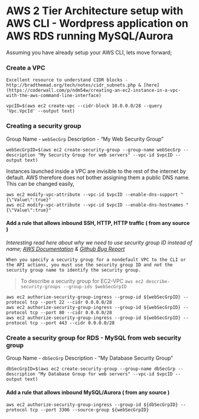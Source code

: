 # AWS 2 Tier Architecture setup with AWS CLI - Wordpress application on AWS RDS running MySQL/Aurora

Assuming you have already setup your AWS CLI, lets move forward;


### Create a VPC

```
Excellent resource to understand CIDR blocks - http://bradthemad.org/tech/notes/cidr_subnets.php & [here](https://coderwall.com/p/ndm54w/creating-an-ec2-instance-in-a-vpc-with-the-aws-command-line-interface)

```

`vpcID=$(aws ec2 create-vpc --cidr-block 10.0.0.0/28 --query 'Vpc.VpcId' --output text)`



### Creating a security group

Group Name - `webSecGrp`
Description - “My Web Security Group”

`webSecGrpID=$(aws ec2 create-security-group --group-name webSecGrp --description "My Security Group for web servers" --vpc-id $vpcID --output text)`


Instances launched inside a VPC are invisible to the rest of the internet by default. AWS therefore does not bother assigning them a public DNS name. This can be changed easily,

```
aws ec2 modify-vpc-attribute --vpc-id $vpcID --enable-dns-support "{\"Value\":true}"
aws ec2 modify-vpc-attribute --vpc-id $vpcID --enable-dns-hostnames "{\"Value\":true}"
```

#### Add a rule that allows inbound SSH, HTTP, HTTP traffic ( from any source )

_Interesting read here about why we need to use security group ID instead of name; [AWS Documentation](http://docs.aws.amazon.com/AWSEC2/latest/UserGuide/using-network-security.html) & [Github Bug Report](https://github.com/hashicorp/terraform/issues/575)_

```
When you specify a security group for a nondefault VPC to the CLI or the API actions, you must use the security group ID and not the security group name to identify the security group.
```

> To describe a security group for EC2-VPC
>`aws ec2 describe-security-groups --group-ids $webSecGrpID`


```
aws ec2 authorize-security-group-ingress --group-id ${webSecGrpID} --protocol tcp --port 22 --cidr 0.0.0.0/28
aws ec2 authorize-security-group-ingress --group-id ${webSecGrpID} --protocol tcp --port 80 --cidr 0.0.0.0/28
aws ec2 authorize-security-group-ingress --group-id ${webSecGrpID} --protocol tcp --port 443 --cidr 0.0.0.0/28
```


### Create a security group for RDS - MySQL from web security group

Group Name - `dbSecGrp`
Description - “My Database Security Group”


`dbSecGrpID=$(aws ec2 create-security-group --group-name dbSecGrp --description "My Database Group for web servers" --vpc-id $vpcID --output text)`

#### Add a rule that allows inbound MySQL/Aurora ( from any source )

`aws ec2 authorize-security-group-ingress --group-id ${dbSecGrpID} --protocol tcp --port 3306 --source-group ${webSecGrpID}`
